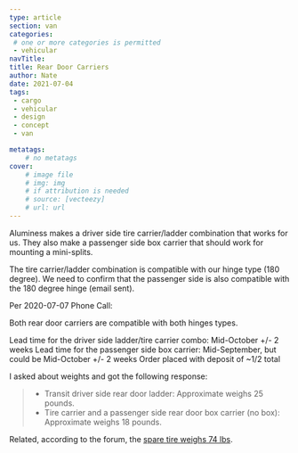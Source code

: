 ```yaml
---
type: article
section: van
categories: 
 # one or more categories is permitted
 - vehicular
navTitle: 
title: Rear Door Carriers
author: Nate
date: 2021-07-04
tags:
 - cargo
 - vehicular
 - design
 - concept
 - van

metatags:
	# no metatags
cover: 
	# image file
	# img: img
	# if attribution is needed
	# source: [vecteezy]
	# url: url
---
```


Aluminess makes a driver side tire carrier/ladder combination that works for us.  They also make a passenger side box carrier that should work for mounting a mini-splits.

The tire carrier/ladder combination is compatible with our hinge type (180 degree).  We need to confirm that the passenger side is also compatible with the 180 degree hinge (email sent).

Per 2020-07-07 Phone Call:

Both rear door carriers are compatible with both hinges types.

Lead time for the driver side ladder/tire carrier combo: Mid-October +/- 2 weeks
Lead time for the passenger side box carrier: Mid-September, but could be Mid-October +/- 2 weeks
Order placed with deposit of ~1/2 total

I asked about weights and got the following response:

> * Transit driver side rear door ladder: Approximate weighs 25 pounds.
> * Tire carrier and a passenger side rear door box carrier (no box): Approximate weighs 18 pounds.

Related, according to the forum, the [spare tire weighs 74 lbs](https://www.fordtransitusaforum.com/threads/oem-steel-vs-aluminum-wheel-weight.12562/post-199434).